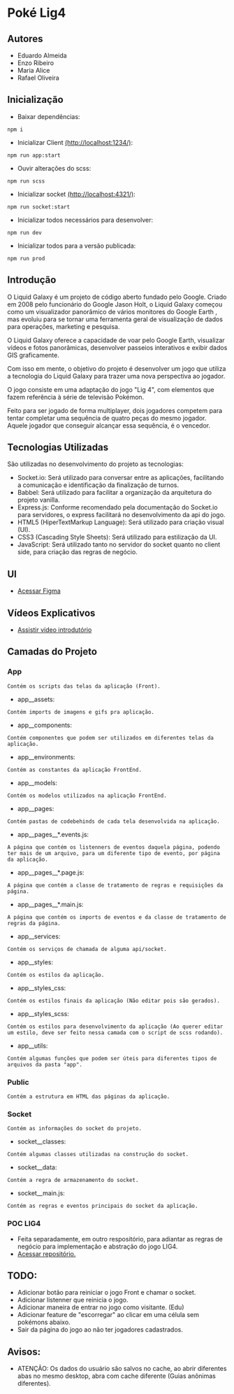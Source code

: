 # Poké Lig4

## Autores
- Eduardo Almeida
- Enzo Ribeiro
- Maria Alice
- Rafael Oliveira

## Inicialização
- Baixar dependências:
```
npm i
```
- Inicializar Client <a href="http://localhost:1234/" target="_blank">(http://localhost:1234/)</a>:
```
npm run app:start
```
- Ouvir alterações do scss:
```
npm run scss
```
- Inicializar socket <a href="http://localhost:4321/" target="_blank">(http://localhost:4321/)</a>:
```
npm run socket:start
```
- Inicializar todos necessários para desenvolver:
```
npm run dev
```
- Inicializar todos para a versão publicada:
```
npm run prod
```

## Introdução

O Liquid Galaxy é um projeto de código aberto fundado pelo Google. Criado em 2008 pelo funcionário do Google Jason Holt, o Liquid Galaxy começou como um visualizador panorâmico de vários monitores do Google Earth , mas evoluiu para se tornar uma ferramenta geral de visualização de dados para operações, marketing e pesquisa.

O Liquid Galaxy oferece a capacidade de voar pelo Google Earth, visualizar vídeos e fotos panorâmicas, desenvolver passeios interativos e exibir dados GIS graficamente.

Com isso em mente, o objetivo do projeto é desenvolver um jogo que utiliza a tecnologia do Liquid Galaxy para trazer uma nova perspectiva ao jogador.

O jogo consiste em uma adaptação do jogo "Lig 4", com elementos que fazem referência à série de televisão Pokémon. 

Feito para ser jogado de forma multiplayer, dois jogadores competem para tentar completar uma sequência de quatro peças do mesmo jogador. Aquele jogador que conseguir alcançar essa sequência, é o vencedor. 

## Tecnologias Utilizadas

São utilizadas no desenvolvimento do projeto as tecnologias:
- Socket.io: Será utilizado para conversar entre as aplicações, facilitando a comunicação e
identificação da finalização de turnos.
- Babbel: Será utilizado para facilitar a organização da arquitetura do projeto vanilla.
- Express.js: Conforme recomendado pela documentação do Socket.io para servidores, o express
facilitará no desenvolvimento da api do jogo.
- HTML5 (HiperTextMarkup Language): Será utilizado para criação visual (UI).
- CSS3 (Cascading Style Sheets): Será utilizado para estilização da UI.
- JavaScript: Será utilizado tanto no servidor do socket quanto no client side, para criação
das regras de negócio.

## UI

- <a href="https://www.figma.com/file/3lGnnmRdDA0C9aCvnwBAnV/PA?node-id=0%3A1" target="_blank">Acessar Figma</a>
## Vídeos Explicativos

- <a href="https://www.youtube.com/watch?v=PqwXqrwFPnE" target="_blank">Assistir vídeo introdutório</a>

## Camadas do Projeto

### App
```
Contém os scripts das telas da aplicação (Front).
```
- app__assets: 
```
Contém imports de imagens e gifs pra aplicação.
```
- app__components: 
```
Contém componentes que podem ser utilizados em diferentes telas da aplicação.
```
- app__environments: 
```
Contém as constantes da aplicação FrontEnd.
```
- app__models: 
```
Contém os modelos utilizados na aplicação FrontEnd.
```
- app__pages: 
```
Contém pastas de codebehinds de cada tela desenvolvida na aplicação.
```
- app__pages__*.events.js: 
```
A página que contém os listenners de eventos daquela página, podendo ter mais de um arquivo, para um diferente tipo de evento, por página da aplicação.
```
- app__pages__*.page.js: 
```
A página que contém a classe de tratamento de regras e requisições da página.
```
- app__pages__*.main.js: 
```
A página que contém os imports de eventos e da classe de tratamento de regras da página.
```
- app__services: 
```
Contém os serviços de chamada de alguma api/socket.
```
- app__styles: 
```
Contém os estilos da aplicação.
```
- app__styles_css: 
```
Contém os estilos finais da aplicação (Não editar pois são gerados).
```
- app__styles_scss: 
```
Contém os estilos para desenvolvimento da aplicação (Ao querer editar um estilo, deve ser feito nessa camada com o script de scss rodando).
```
- app__utils: 
```
Contém algumas funções que podem ser úteis para diferentes tipos de arquivos da pasta "app".
```
### Public
```
Contém a estrutura em HTML das páginas da aplicação.
```
### Socket
```
Contém as informações do socket do projeto.
```
- socket__classes: 
```
Contém algumas classes utilizadas na construção do socket.
```
- socket__data: 
```
Contém a regra de armazenamento do socket.
```
- socket__main.js: 
```
Contém as regras e eventos principais do socket da aplicação.
```
### POC LIG4
- Feita separadamente, em outro respositório, para adiantar as regras de negócio para implementação e abstração do jogo LIG4.
- <a href="https://github.com/rafaelos-git/logica_lig4" target="_blank">Acessar repositório.</a>

## TODO:
- Adicionar botão para reiniciar o jogo Front e chamar o socket.
- Adicionar listenner que reinicia o jogo.
- Adicionar maneira de entrar no jogo como visitante. (Edu)
- Adicionar feature de "escorregar" ao clicar em uma célula sem pokémons abaixo.
- Sair da página do jogo ao não ter jogadores cadastrados.

## Avisos:
- ATENÇÃO: Os dados do usuário são salvos no cache, ao abrir diferentes abas no mesmo desktop, abra com cache diferente (Guias anônimas diferentes).